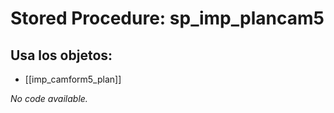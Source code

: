 # Stored Procedure: sp_imp_plancam5

## Usa los objetos:
- [[imp_camform5_plan]]

*No code available.*

